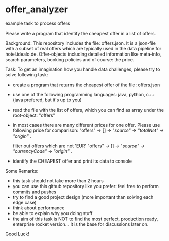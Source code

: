 # offer_analyzer
example task to process offers

Please write a program that identify the cheapest offer in a list of offers.


Background:
This repository includes the file: offers.json.
It is a json-file with a subset of real offers which are typically used in the data pipeline for hotel.idealo.de.
Offer-objects including detailed information like meta-info, search parameters, booking policies and of course: the price.


Task:
To get an imagination how you handle data challenges, please try to solve following task:
- create a program that returns the cheapest offer of the file: offers.json
- use one of the following programming languages: java, python, c++ (java prefered, but it's up to you)
- read the file with the list of offers, which you can find as array under the root-object: "offers"
- in most cases there are many different prices for one offer. Please use following price for comparison:
  "offers" -> [] -> "_source" -> "totalNet" -> "origin"                                  ._

  filter out offers which are not 'EUR'
  "offers" -> [] -> "_source" -> "currencyCode" -> "origin"                              ._
- identify the CHEAPEST offer and print its data to console


Some Remarks:
- this task should not take more than 2 hours
- you can use this github repository like you prefer: feel free to perform commits and pushes
- try to find a good project design (more important than solving each edge case)
- think about performance
- be able to explain why you doing stuff
- the aim of this task is NOT to find the most perfect, production ready, enterprise rocket version... it is the base for discussions later on.


Good Luck!
